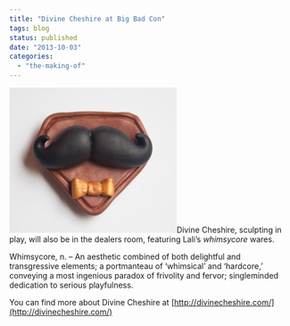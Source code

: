 ```yaml
---
title: "Divine Cheshire at Big Bad Con"
tags: blog
status: published
date: "2013-10-03"
categories: 
  - "the-making-of"
---
```


[![divine_cheshire](/images/divine_cheshire-300x260.png)](http://www.bigbadcon.com/wp-content/uploads/2010/08/divine_cheshire.png)Divine Cheshire, sculpting in play, will also be in the dealers room, featuring Lali’s _whimsycore_ wares.

Whimsycore, n. – An aesthetic combined of both delightful and transgressive elements; a portmanteau of ‘whimsical’ and ‘hardcore,’ conveying a most ingenious paradox of frivolity and fervor; singleminded dedication to serious playfulness.

You can find more about Divine Cheshire at [http://divinecheshire.com/](http://divinecheshire.com/)
